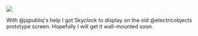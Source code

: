 ![](https://db-feed.s3.amazonaws.com/legacy/sky-1521837987231.jpg)

With @jqpubliq's help I got Skyclock to display on the old @electricobjects prototype screen. Hopefully I will get it wall-mounted soon.
